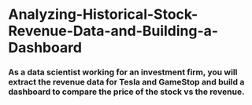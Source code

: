 # Analyzing-Historical-Stock-Revenue-Data-and-Building-a-Dashboard
### As a data scientist working for an investment firm, you will extract the revenue data for Tesla and GameStop and build a dashboard to compare the price of the stock vs the revenue.
